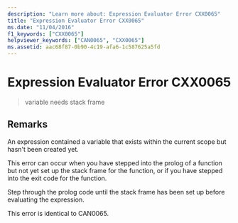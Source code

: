 ```yaml
---
description: "Learn more about: Expression Evaluator Error CXX0065"
title: "Expression Evaluator Error CXX0065"
ms.date: "11/04/2016"
f1_keywords: ["CXX0065"]
helpviewer_keywords: ["CAN0065", "CXX0065"]
ms.assetid: aac68f87-0b90-4c19-afa6-1c587625a5fd
---
```

# Expression Evaluator Error CXX0065

> variable needs stack frame

## Remarks

An expression contained a variable that exists within the current scope but hasn't been created yet.

This error can occur when you have stepped into the prolog of a function but not yet set up the stack frame for the function, or if you have stepped into the exit code for the function.

Step through the prolog code until the stack frame has been set up before evaluating the expression.

This error is identical to CAN0065.
